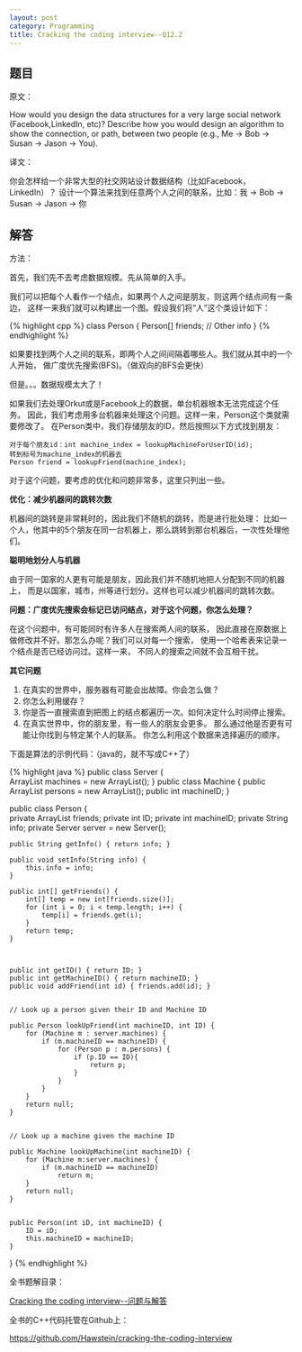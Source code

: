 ```yaml
---
layout: post
category: Programming
title: Cracking the coding interview--Q12.2
---
```


## 题目

原文：

How would you design the data structures for a very large social 
network (Facebook,LinkedIn, etc)? Describe how you would design an 
algorithm to show the connection, or path, between two people (e.g., 
Me -> Bob -> Susan -> Jason -> You).

译文：

你会怎样给一个非常大型的社交网站设计数据结构（比如Facebook，LinkedIn）？
设计一个算法来找到任意两个人之间的联系，比如：我 -> Bob -> Susan -> Jason -> 你

## 解答

方法：

首先，我们先不去考虑数据规模。先从简单的入手。

我们可以把每个人看作一个结点，如果两个人之间是朋友，则这两个结点间有一条边，
这样一来我们就可以构建出一个图。假设我们将“人”这个类设计如下：

{% highlight cpp %}
class Person {
	Person[] friends;
	// Other info
}
{% endhighlight %}

如果要找到两个人之间的联系，即两个人之间间隔着哪些人。我们就从其中的一个人开始，
做广度优先搜索(BFS)。（做双向的BFS会更快）

但是。。。数据规模太大了！

如果我们去处理Orkut或是Facebook上的数据，单台机器根本无法完成这个任务。
因此，我们考虑用多台机器来处理这个问题。这样一来，Person这个类就需要修改了。
在Person类中，我们存储朋友的ID，然后按照以下方式找到朋友：

	对于每个朋友id：int machine_index = lookupMachineForUserID(id);
	转到标号为machine_index的机器去
	Person friend = lookupFriend(machine_index);

对于这个问题，要考虑的优化和问题非常多，这里只列出一些。

**优化：减少机器间的跳转次数**

机器间的跳转是非常耗时的，因此我们不随机的跳转，而是进行批处理：
比如一个人，他其中的5个朋友在同一台机器上，那么跳转到那台机器后，一次性处理他们。

**聪明地划分人与机器**

由于同一国家的人更有可能是朋友，因此我们并不随机地把人分配到不同的机器上，
而是以国家，城市，州等进行划分。这样也可以减少机器间的跳转次数。

**问题：广度优先搜索会标记已访问结点，对于这个问题，你怎么处理？**

在这个问题中，有可能同时有许多人在搜索两人间的联系，
因此直接在原数据上做修改并不好。那怎么办呢？我们可以对每一个搜索，
使用一个哈希表来记录一个结点是否已经访问过。这样一来，
不同人的搜索之间就不会互相干扰。

**其它问题**

1. 在真实的世界中，服务器有可能会出故障。你会怎么做？
1. 你怎么利用缓存？
1. 你是否一直搜索直到把图上的结点都遍历一次。如何决定什么时间停止搜索。
1. 在真实世界中，你的朋友里，有一些人的朋友会更多。
那么通过他是否更有可能让你找到与特定某个人的联系。
你怎么利用这个数据来选择遍历的顺序。

下面是算法的示例代码：（java的，就不写成C++了）

{% highlight java %}
public class Server {	
    ArrayList<Machine> machines = new ArrayList<Machine>();
}
public class Machine {
    public ArrayList<Person> persons = new ArrayList<Person>();
    public int machineID;
}

public class Person {	
    private ArrayList<Integer> friends;
    private int ID;
    private int machineID;
    private String info;
    private Server server = new Server();
	
    public String getInfo() { return info; }
	
    public void setInfo(String info) {
        this.info = info;
    }
	
    public int[] getFriends() {
        int[] temp = new int[friends.size()];
        for (int i = 0; i < temp.length; i++) {
            temp[i] = friends.get(i);
        }
        return temp;
    }
	
	
	
    public int getID() { return ID; }
    public int getMachineID() { return machineID; }
    public void addFriend(int id) { friends.add(id); }
	
	
    // Look up a person given their ID and Machine ID
	
    public Person lookUpFriend(int machineID, int ID) {
        for (Machine m : server.machines) {
            if (m.machineID == machineID) {
                for (Person p : m.persons) {
                    if (p.ID == ID){
                        return p;						
                    }
                }
            }
        }
        return null;
    }
	
	
    // Look up a machine given the machine ID
	
    public Machine lookUpMachine(int machineID) {
        for (Machine m:server.machines) {
            if (m.machineID == machineID)
                return m;
        }
        return null;
    }
	
	
    public Person(int iD, int machineID) {
        ID = iD;
        this.machineID = machineID;
    }
}
{% endhighlight %}

全书题解目录：

[Cracking the coding interview--问题与解答](/posts/ctci-solutions-contents.html)

全书的C++代码托管在Github上：

<https://github.com/Hawstein/cracking-the-coding-interview>
